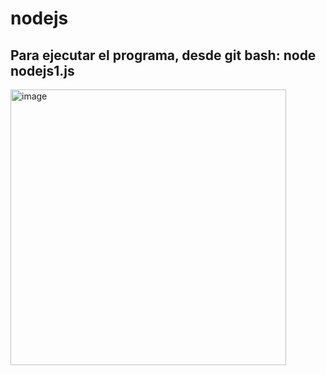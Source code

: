 # nodejs
## Para ejecutar el programa, desde git bash: node nodejs1.js
<img width="441" alt="image" src="https://github.com/miguelmp02/nodejs/assets/72752961/808c233b-8eef-4f8b-95b0-9edb7051405d">

